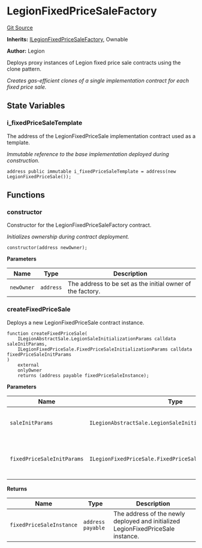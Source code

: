 # LegionFixedPriceSaleFactory
[Git Source](https://github.com/Legion-Team/legion-protocol-contracts/blob/76d9c4dea483beb3f4b747419db2d23fd27a8182/src/factories/LegionFixedPriceSaleFactory.sol)

**Inherits:**
[ILegionFixedPriceSaleFactory](/src/interfaces/factories/ILegionFixedPriceSaleFactory.sol/interface.ILegionFixedPriceSaleFactory.md), Ownable

**Author:**
Legion

Deploys proxy instances of Legion fixed price sale contracts using the clone pattern.

*Creates gas-efficient clones of a single implementation contract for each fixed price sale.*


## State Variables
### i_fixedPriceSaleTemplate
The address of the LegionFixedPriceSale implementation contract used as a template.

*Immutable reference to the base implementation deployed during construction.*


```solidity
address public immutable i_fixedPriceSaleTemplate = address(new LegionFixedPriceSale());
```


## Functions
### constructor

Constructor for the LegionFixedPriceSaleFactory contract.

*Initializes ownership during contract deployment.*


```solidity
constructor(address newOwner);
```
**Parameters**

|Name|Type|Description|
|----|----|-----------|
|`newOwner`|`address`|The address to be set as the initial owner of the factory.|


### createFixedPriceSale

Deploys a new LegionFixedPriceSale contract instance.


```solidity
function createFixedPriceSale(
    ILegionAbstractSale.LegionSaleInitializationParams calldata saleInitParams,
    ILegionFixedPriceSale.FixedPriceSaleInitializationParams calldata fixedPriceSaleInitParams
)
    external
    onlyOwner
    returns (address payable fixedPriceSaleInstance);
```
**Parameters**

|Name|Type|Description|
|----|----|-----------|
|`saleInitParams`|`ILegionAbstractSale.LegionSaleInitializationParams`|The general Legion sale initialization parameters.|
|`fixedPriceSaleInitParams`|`ILegionFixedPriceSale.FixedPriceSaleInitializationParams`|The fixed price sale specific initialization parameters.|

**Returns**

|Name|Type|Description|
|----|----|-----------|
|`fixedPriceSaleInstance`|`address payable`|The address of the newly deployed and initialized LegionFixedPriceSale instance.|


